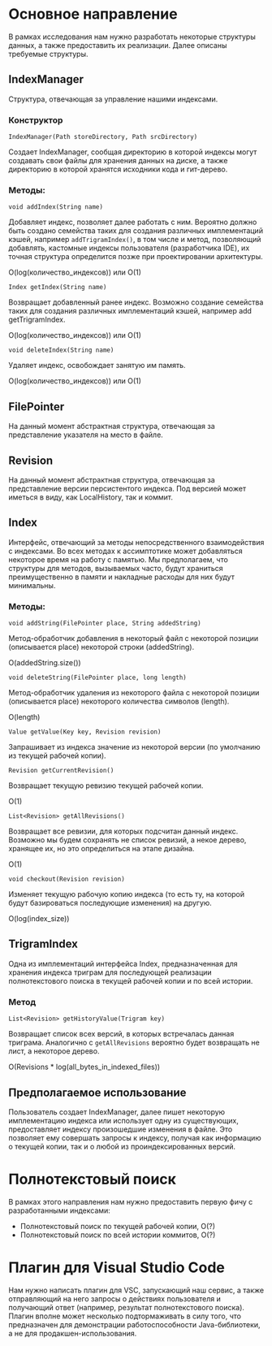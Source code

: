 # Основное направление
В рамках исследования нам нужно разработать некоторые структуры данных, а также предоставить их реализации. Далее описаны требуемые структуры.

## IndexManager
Структура, отвечающая за управление нашими индексами.
### Конструктор
`IndexManager(Path storeDirectory, Path srcDirectory)`

Создает IndexManager, сообщая директорию в которой индексы могут создавать свои файлы для хранения данных на диске, а также директорию в которой хранятся исходники кода и гит-дерево.

### Методы:

`void addIndex(String name)`

Добавляет индекс, позволяет далее работать с ним. Вероятно должно быть создано семейства таких для создания различных имплементаций кэшей, например `addTrigramIndex()`, в том числе и метод, позволяющий добавлять, кастомные индексы пользователя (разработчика IDE), их точная структура определится позже при проектировании архитектуры.

O(log(количество_индексов)) или O(1)

`Index getIndex(String name)`

Возвращает добавленный ранее индекс. Возможно создание семейства таких для создания различных имплементаций кэшей, например add getTrigramIndex.

O(log(количество_индексов)) или O(1)

`void deleteIndex(String name)`

Удаляет индекс, освобождает занятую им память.

O(log(количество_индексов)) или O(1)

## FilePointer
На данный момент абстрактная структура, отвечающая за представление указателя на место в файле.
## Revision
На данный момент абстрактная структура, отвечающая за представление версии персистентого индекса.
Под версией может иметься в виду, как LocalHistory, так и коммит.
## Index
Интерфейс, отвечающий за методы непосредственного взаимодействия с индексами.
Во всех методах к ассимптотике может добавляться некоторое время на работу с памятью. Мы предполагаем, что структуры для методов, вызываемых часто, будут храниться преимущественно в памяти и накладные расходы для них будут минимальны. 
### Методы:
`void addString(FilePointer place, String addedString)`

Метод-обработчик добавления в некоторый файл с некоторой позиции (описывается place)  некоторой строки (addedString).

O(addedString.size())

`void deleteString(FilePointer place, long length)`

Метод-обработчик удаления из некоторого файла с некоторой позиции (описывается place) некоторого количества символов (length).

O(length)

`Value getValue(Key key, Revision revision)`

Запрашивает из индекса значение из некоторой версии (по умолчанию из текущей рабочей копии).

`Revision getCurrentRevision()`

Возвращает текущую ревизию текущей рабочей копии.

O(1)

`List<Revision> getAllRevisions()`

Возвращает все ревизии, для которых подсчитан данный индекс. Возможно мы будем сохранять не список ревизий, а некое дерево, хранящее их, но это определиться на этапе дизайна.

O(1)

`void checkout(Revision revision)`

Изменяет текущую рабочую копию индекса (то есть ту, на которой будут базироваться последующие изменения) на другую.

O(log(index_size))

## TrigramIndex 
Одна из имплементаций интерфейса Index, предназначенная для хранения индекса триграм для последующей реализации полнотекстового поиска в текущей рабочей копии и по всей истории. 
### Метод
`List<Revision> getHistoryValue(Trigram key)`

Возвращает список всех версий, в которых встречалась данная триграма. Аналогично с `getAllRevisions` вероятно будет возвращать не лист, а некоторое дерево. 

O(Revisions * log(all_bytes_in_indexed_files))

## Предполагаемое использование
Пользователь создает IndexManager, далее пишет некоторую имплементацию индекса или использует одну из существующих, предоставляет индексу произошедшие изменения в файле. 
Это позволяет ему совершать запросы к индексу, получая как информацию о текущей копии, так и о любой из проиндексированных версий.


# Полнотекстовый поиск
В рамках этого направления нам нужно предоставить первую фичу с разработанными индексами:
- Полнотекстовый поиск по текущей рабочей копии, O(?)
- Полнотекстовый поиск по всей истории коммитов, O(?) 

# Плагин для Visual Studio Code
Нам нужно написать плагин для VSC, запускающий наш сервис, а также отправляющий на него запросы о действиях пользователя и получающий ответ (например, результат полнотекстового поиска).
Плагин вполне может несколько подтормаживать в силу того, что предназначен для демонстрации работоспособности Java-библиотеки, а не для продакшен-использования.













